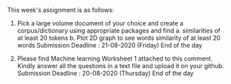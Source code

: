 This week's assignment is as follows:

1. Pick a large volume document of your choice and create a corpus/dictionary using appropriate packages and find
    a. similarities of at least 20 tokens
    b. Plot 2D graph to see words similarity of at least 20 words
    Submission Deadline :  21-08-2020 (Friday) End of the day

2. Please find Machine learning Worksheet 1 attached to this comment. Kindly answer all the questions in a text file and upload it on your github.
    Submission Deadline :  20-08-2020 (Thursday) End of the day
